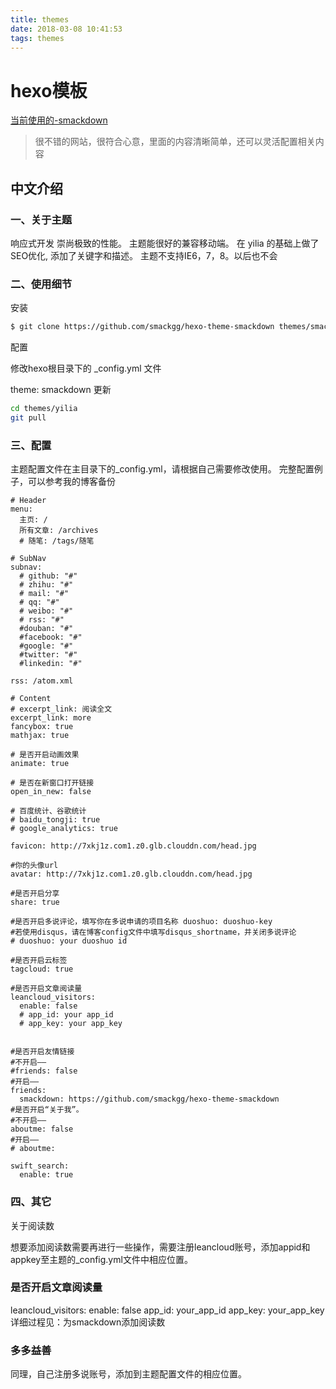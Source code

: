 ```yaml
---
title: themes
date: 2018-03-08 10:41:53
tags: themes
---
```



# hexo模板
[当前使用的-smackdown](https://github.com/smackgg/hexo-theme-smackdown)

>很不错的网站，很符合心意，里面的内容清晰简单，还可以灵活配置相关内容

## 中文介绍
### 一、关于主题
响应式开发
崇尚极致的性能。
主题能很好的兼容移动端。
在 yilia 的基础上做了SEO优化, 添加了关键字和描述。
主题不支持IE6，7，8。以后也不会

### 二、使用细节
安装
```bash
$ git clone https://github.com/smackgg/hexo-theme-smackdown themes/smackdown
```
配置

修改hexo根目录下的 _config.yml 文件

theme: smackdown
更新
```bash
cd themes/yilia
git pull
```
### 三、配置
主题配置文件在主目录下的_config.yml，请根据自己需要修改使用。 完整配置例子，可以参考我的博客备份
```
# Header
menu:
  主页: /
  所有文章: /archives
  # 随笔: /tags/随笔

# SubNav
subnav:
  # github: "#"
  # zhihu: "#"
  # mail: "#"
  # qq: "#"
  # weibo: "#"
  # rss: "#"
  #douban: "#"
  #facebook: "#"
  #google: "#"
  #twitter: "#"
  #linkedin: "#"

rss: /atom.xml

# Content
# excerpt_link: 阅读全文
excerpt_link: more
fancybox: true
mathjax: true

# 是否开启动画效果
animate: true

# 是否在新窗口打开链接
open_in_new: false

# 百度统计、谷歌统计
# baidu_tongji: true
# google_analytics: true

favicon: http://7xkj1z.com1.z0.glb.clouddn.com/head.jpg

#你的头像url
avatar: http://7xkj1z.com1.z0.glb.clouddn.com/head.jpg

#是否开启分享
share: true

#是否开启多说评论，填写你在多说申请的项目名称 duoshuo: duoshuo-key
#若使用disqus，请在博客config文件中填写disqus_shortname，并关闭多说评论
# duoshuo: your duoshuo id

#是否开启云标签
tagcloud: true

#是否开启文章阅读量
leancloud_visitors:
  enable: false
  # app_id: your app_id
  # app_key: your app_key


#是否开启友情链接
#不开启——
#friends: false
#开启——
friends:
  smackdown: https://github.com/smackgg/hexo-theme-smackdown
#是否开启“关于我”。
#不开启——
aboutme: false
#开启——
# aboutme:

swift_search:
  enable: true

```
### 四、其它
关于阅读数

想要添加阅读数需要再进行一些操作，需要注册leancloud账号，添加appid和appkey至主题的_config.yml文件中相应位置。

### 是否开启文章阅读量
leancloud_visitors:
  enable: false
  app_id: your_app_id
  app_key: your_app_key
详细过程见：为smackdown添加阅读数

### 多多益善

同理，自己注册多说账号，添加到主题配置文件的相应位置。
